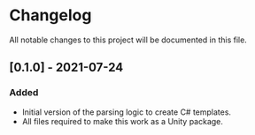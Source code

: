 # Changelog
All notable changes to this project will be documented in this file.

## [0.1.0] - 2021-07-24
### Added
- Initial version of the parsing logic to create C# templates.
- All files required to make this work as a Unity package.
